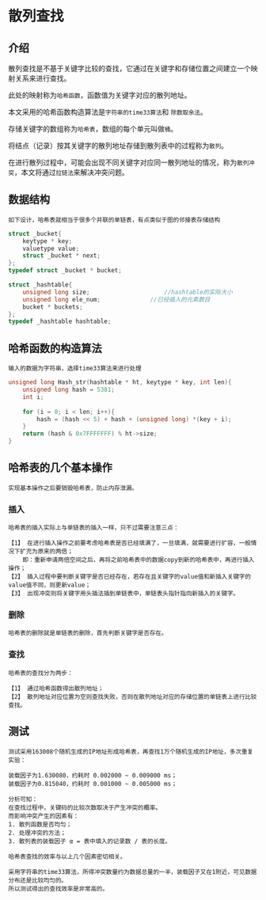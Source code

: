 # 散列查找 #

## 介绍 ##

  散列查找是不基于关键字比较的查找，它通过在关键字和存储位置之间建立一个映射关系来进行查找。
  
  此处的映射称为`哈希函数`，函数值为关键字对应的散列地址。
  
  本文采用的哈希函数构造算法是`字符串的time33算法`和 `除数取余法`。
  
  存储关键字的数组称为`哈希表`，数组的每个单元叫做`桶`。
  
  将结点（记录）按其关键字的散列地址存储到散列表中的过程称为`散列`。
  
  在进行散列过程中，可能会出现不同关键字对应同一散列地址的情况，称为`散列冲突`，本文将通过`拉链法`来解决冲突问题。
    

## 数据结构 ##
    如下设计，哈希表就相当于很多个并联的单链表，有点类似于图的邻接表存储结构
```c
struct _bucket{
	keytype * key;
	valuetype value;             
	struct _bucket * next;
};
typedef struct _bucket * bucket;

struct _hashtable{
	unsigned long size;						//hashtable的实际大小 
	unsigned long ele_num;				//已经插入的元素数目
	bucket * buckets;			            	
};
typedef _hashtable hashtable;
```

## 哈希函数的构造算法 ##
    输入的数据为字符串，选择time33算法来进行处理
```c
unsigned long Hash_str(hashtable * ht, keytype * key, int len){
	unsigned long hash = 5381;
	int i;
	
	for (i = 0; i < len; i++){
		hash = (hash << 5) + hash + (unsigned long) *(key + i);
	}
	return (hash & 0x7FFFFFFF) % ht->size;
}
```

## 哈希表的几个基本操作 ##
    实现基本操作之后要销毁哈希表，防止内存泄漏。
### 插入 ###
    哈希表的插入实际上与单链表的插入一样，只不过需要注意三点：
    
    【1】 在进行插入操作之前要考虑哈希表是否已经填满了，一旦填满，就需要进行扩容，一般情况下扩充为原来的两倍；
        即：重新申请两倍空间之后，再将之前哈希表中的数据copy到新的哈希表中，再进行插入操作；
    【2】 插入过程中要判断关键字是否已经存在，若存在且关键字的value值和新插入关键字的value值不同，则更新value；
    【3】 出现冲突则将关键字用头插法插到单链表中，单链表头指针指向新插入的关键字。
    
### 删除 ###
    哈希表的删除就是单链表的删除，首先判断关键字是否存在。
    
### 查找 ###
    哈希表的查找分为两步：
    
    【1】 通过哈希函数得出散列地址；
    【2】 散列地址对应位置为空则查找失败，否则在散列地址对应的存储位置的单链表上进行比较查找。


## 测试 ##
    测试采用163008个随机生成的IP地址形成哈希表，再查找1万个随机生成的IP地址，多次重复实验：
    
>
    装载因子为1.630080，约耗时 0.002000 ~ 0.009000 ms；
    装载因子为0.815040，约耗时 0.001000 ~ 0.005000 ms；
    
    分析可知：
    在查找过程中，关键码的比较次数取决于产生冲突的概率。
    而影响冲突产生的因素有：
    1. 散列函数是否均匀；
    2. 处理冲突的方法；
    3. 散列表的装载因子 α = 表中填入的记录数 / 表的长度。
    
    哈希表查找的效率与以上几个因素密切相关。
    
    采用字符串的time33算法，所得冲突数量约为数据总量的一半，装载因子又在1附近，可见数据分布还是比较均匀的。
    所以测试得出的查找效率是非常高的。
    
    


